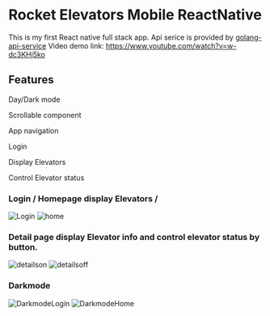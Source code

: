 # Rocket Elevators Mobile ReactNative
This is my first React native full stack app.  Api serice is provided by [golang-api-service](https://github.com/0xJungleMonkey/restapi-golang-gin-gen-gorm)
Video demo link: https://www.youtube.com/watch?v=w-dc3KHj5ko 

## Features

Day/Dark mode

Scrollable component

App navigation

Login

Display Elevators

Control Elevator status


### Login / Homepage display Elevators /
![Login](https://github.com/0xJungleMonkey/rocketelevatorsmobilereactnativepj/blob/c98b643c6f19aa8d811f0e6b244dc4426ffe87e8/Screenshot%202023-07-08%20at%2010.19.15%20PM.png) ![home](https://github.com/0xJungleMonkey/rocketelevatorsmobilereactnativepj/blob/67d5976526423aa60359208018c2c2b918e46544/Screenshot%202023-07-08%20at%2010.21.13%20PM.png)

### Detail page display Elevator info and control elevator status by button. 
![detailson](https://github.com/0xJungleMonkey/rocketelevatorsmobilereactnativepj/blob/67d5976526423aa60359208018c2c2b918e46544/Screenshot%202023-07-08%20at%2010.24.02%20PM.png)
![detailsoff](https://github.com/0xJungleMonkey/rocketelevatorsmobilereactnativepj/blob/67d5976526423aa60359208018c2c2b918e46544/Screenshot%202023-07-08%20at%2010.21.58%20PM.png)
### Darkmode
![DarkmodeLogin](https://github.com/0xJungleMonkey/rocketelevatorsmobilereactnativepj/blob/2999691077b913a1071a22a3c8a36162eae5aff4/Screenshot%202023-07-08%20at%2010.20.11%20PM.png)
![DarkmodeHome](https://github.com/0xJungleMonkey/rocketelevatorsmobilereactnativepj/blob/67d5976526423aa60359208018c2c2b918e46544/Screenshot%202023-07-08%20at%2010.20.50%20PM.png)

